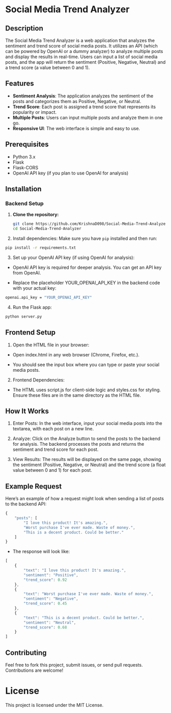 # Social Media Trend Analyzer

## Description

The Social Media Trend Analyzer is a web application that analyzes the sentiment and trend score of social media posts. It utilizes an API (which can be powered by OpenAI or a dummy analyzer) to analyze multiple posts and display the results in real-time. Users can input a list of social media posts, and the app will return the sentiment (Positive, Negative, Neutral) and a trend score (a value between 0 and 1).

## Features

- **Sentiment Analysis**: The application analyzes the sentiment of the posts and categorizes them as Positive, Negative, or Neutral.
- **Trend Score**: Each post is assigned a trend score that represents its popularity or impact.
- **Multiple Posts**: Users can input multiple posts and analyze them in one go.
- **Responsive UI**: The web interface is simple and easy to use.

## Prerequisites

- Python 3.x
- Flask
- Flask-CORS
- OpenAI API key (if you plan to use OpenAI for analysis)

## Installation

### Backend Setup

1. **Clone the repository:**
   ```bash
   git clone https://github.com/KrishnaD098/Social-Media-Trend-Analyzer.git
   cd Social-Media-Trend-Analyzer
   ```

2. Install dependencies: Make sure you have `pip` installed and then run:
```bash
pip install -r requirements.txt
```

3. Set up your OpenAI API key (if using OpenAI for analysis):

* OpenAI API key is required for deeper analysis. You can get an API key from OpenAI.

* Replace the placeholder YOUR_OPENAI_API_KEY in the backend code with your actual key:

```bash
openai.api_key = "YOUR_OPENAI_API_KEY"
```

4. Run the Flask app:

```bash
python server.py
```

## Frontend Setup

1. Open the HTML file in your browser:

* Open index.html in any web browser (Chrome, Firefox, etc.).

* You should see the input box where you can type or paste your social media posts.

2. Frontend Dependencies:

* The HTML uses script.js for client-side logic and styles.css for styling. Ensure these files are in the same directory as the HTML file.

## How It Works
1. Enter Posts: In the web interface, input your social media posts into the textarea, with each post on a new line.

2. Analyze: Click on the Analyze button to send the posts to the backend for analysis. The backend processes the posts and returns the sentiment and trend score for each post.

3. View Results: The results will be displayed on the same page, showing the sentiment (Positive, Negative, or Neutral) and the trend score (a float value between 0 and 1) for each post.

## Example Request
Here’s an example of how a request might look when sending a list of posts to the backend API:
```typescript
{
    "posts": [
        "I love this product! It's amazing.",
        "Worst purchase I've ever made. Waste of money.",
        "This is a decent product. Could be better."
    ]
}
```
* The response will look like:

```typescript
[
    {
        "text": "I love this product! It's amazing.",
        "sentiment": "Positive",
        "trend_score": 0.92
    },
    {
        "text": "Worst purchase I've ever made. Waste of money.",
        "sentiment": "Negative",
        "trend_score": 0.45
    },
    {
        "text": "This is a decent product. Could be better.",
        "sentiment": "Neutral",
        "trend_score": 0.68
    }
]
```

## Contributing
Feel free to fork this project, submit issues, or send pull requests. Contributions are welcome!

# License
This project is licensed under the MIT License.